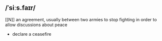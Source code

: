 ## /ˈsiːs.faɪr/  
[[N]]
an agreement, usually between two armies to stop fighting in order to allow discussions about peace

- declare a ceasefire